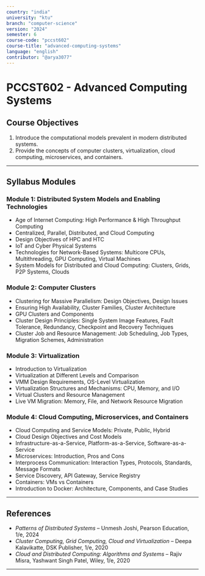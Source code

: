 ```yaml
---
country: "india"
university: "ktu"
branch: "computer-science"
version: "2024"
semester: 6
course-code: "pccst602"
course-title: "advanced-computing-systems"
language: "english"
contributor: "@arya3077"
---
```


# PCCST602 - Advanced Computing Systems

## Course Objectives

1. Introduce the computational models prevalent in modern distributed systems.
2. Provide the concepts of computer clusters, virtualization, cloud computing, microservices, and containers.

---

## Syllabus Modules

### Module 1: Distributed System Models and Enabling Technologies

- Age of Internet Computing: High Performance & High Throughput Computing  
- Centralized, Parallel, Distributed, and Cloud Computing  
- Design Objectives of HPC and HTC  
- IoT and Cyber Physical Systems  
- Technologies for Network-Based Systems: Multicore CPUs, Multithreading, GPU Computing, Virtual Machines  
- System Models for Distributed and Cloud Computing: Clusters, Grids, P2P Systems, Clouds

### Module 2: Computer Clusters

- Clustering for Massive Parallelism: Design Objectives, Design Issues  
- Ensuring High Availability, Cluster Families, Cluster Architecture  
- GPU Clusters and Components  
- Cluster Design Principles: Single System Image Features, Fault Tolerance, Redundancy, Checkpoint and Recovery Techniques  
- Cluster Job and Resource Management: Job Scheduling, Job Types, Migration Schemes, Administration

### Module 3: Virtualization

- Introduction to Virtualization  
- Virtualization at Different Levels and Comparison  
- VMM Design Requirements, OS-Level Virtualization  
- Virtualization Structures and Mechanisms: CPU, Memory, and I/O  
- Virtual Clusters and Resource Management  
- Live VM Migration: Memory, File, and Network Resource Migration

### Module 4: Cloud Computing, Microservices, and Containers

- Cloud Computing and Service Models: Private, Public, Hybrid  
- Cloud Design Objectives and Cost Models  
- Infrastructure-as-a-Service, Platform-as-a-Service, Software-as-a-Service  
- Microservices: Introduction, Pros and Cons  
- Interprocess Communication: Interaction Types, Protocols, Standards, Message Formats  
- Service Discovery, API Gateway, Service Registry  
- Containers: VMs vs Containers  
- Introduction to Docker: Architecture, Components, and Case Studies

---

## References

- *Patterns of Distributed Systems* – Unmesh Joshi, Pearson Education, 1/e, 2024  
- *Cluster Computing, Grid Computing, Cloud and Virtualization* – Deepa Kalavikatte, DSK Publisher, 1/e, 2020  
- *Cloud and Distributed Computing: Algorithms and Systems* – Rajiv Misra, Yashwant Singh Patel, Wiley, 1/e, 2020

---
